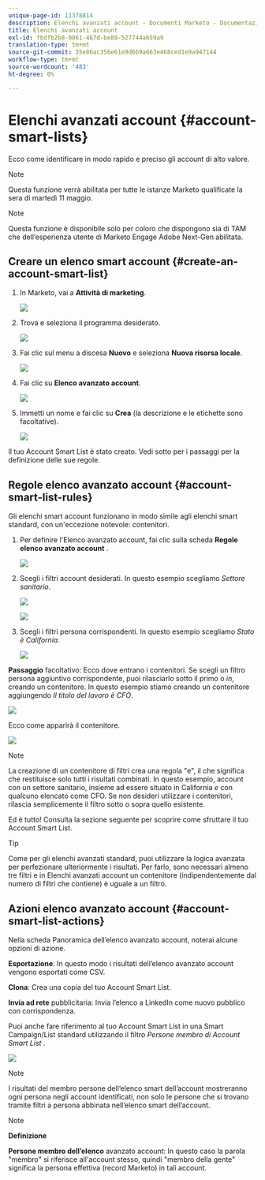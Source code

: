 ```yaml
---
unique-page-id: 11378814
description: Elenchi avanzati account - Documenti Marketo - Documentazione del prodotto
title: Elenchi avanzati account
exl-id: fbdfb2b8-0061-467d-be89-527744a659a9
translation-type: tm+mt
source-git-commit: 35e86ac356e61e9d6b9a663e468ced1e9a947144
workflow-type: tm+mt
source-wordcount: '483'
ht-degree: 0%

---
```


# Elenchi avanzati account {#account-smart-lists}

Ecco come identificare in modo rapido e preciso gli account di alto valore.

>[!NOTE]
>
>Questa funzione verrà abilitata per tutte le istanze Marketo qualificate la sera di martedì 11 maggio.

>[!NOTE]
>
>Questa funzione è disponibile solo per coloro che dispongono sia di TAM che dell’esperienza utente di Marketo Engage Adobe Next-Gen abilitata.

## Creare un elenco smart account {#create-an-account-smart-list}

1. In Marketo, vai a **Attività di marketing**.

   ![](assets/account-smart-lists-1.png)

1. Trova e seleziona il programma desiderato.

   ![](assets/account-smart-lists-2.png)

1. Fai clic sul menu a discesa **Nuovo** e seleziona **Nuova risorsa locale**.

   ![](assets/account-smart-lists-3.png)

1. Fai clic su **Elenco avanzato account**.

   ![](assets/account-smart-lists-4.png)

1. Immetti un nome e fai clic su **Crea** (la descrizione e le etichette sono facoltative).

   ![](assets/account-smart-lists-5.png)

Il tuo Account Smart List è stato creato. Vedi sotto per i passaggi per la definizione delle sue regole.

## Regole elenco avanzato account {#account-smart-list-rules}

Gli elenchi smart account funzionano in modo simile agli elenchi smart standard, con un&#39;eccezione notevole: contenitori.

1. Per definire l&#39;Elenco avanzato account, fai clic sulla scheda **Regole elenco avanzato account** .

   ![](assets/account-smart-lists-6.png)

1. Scegli i filtri account desiderati. In questo esempio scegliamo _Settore sanitario_.

   ![](assets/account-smart-lists-7.png)

   ![](assets/account-smart-lists-8.png)

1. Scegli i filtri persona corrispondenti. In questo esempio scegliamo _Stato è California_.

   ![](assets/account-smart-lists-9.png)

**Passaggio** facoltativo: Ecco dove entrano i contenitori. Se scegli un filtro persona aggiuntivo corrispondente, puoi rilasciarlo sotto il primo o _in_, creando un contenitore. In questo esempio stiamo creando un contenitore aggiungendo _Il titolo del lavoro è CFO_.

![](assets/account-smart-lists-10.png)

Ecco come apparirà il contenitore.

![](assets/account-smart-lists-11.png)

>[!NOTE]
>
>La creazione di un contenitore di filtri crea una regola &quot;e&quot;, il che significa che restituisce solo tutti i risultati combinati. In questo esempio, account con un settore sanitario, insieme ad essere situato in California _e_ con qualcuno elencato come CFO. Se non desideri utilizzare i contenitori, rilascia semplicemente il filtro sotto o sopra quello esistente.

Ed è tutto! Consulta la sezione seguente per scoprire come sfruttare il tuo Account Smart List.

>[!TIP]
>
>Come per gli elenchi avanzati standard, puoi utilizzare la logica avanzata per perfezionare ulteriormente i risultati. Per farlo, sono necessari almeno tre filtri e in Elenchi avanzati account un contenitore (indipendentemente dal numero di filtri che contiene) è uguale a un filtro.

## Azioni elenco avanzato account {#account-smart-list-actions}

Nella scheda Panoramica dell’elenco avanzato account, noterai alcune opzioni di azione.

**Esportazione**: In questo modo i risultati dell’elenco avanzato account vengono esportati come CSV.

**Clona**: Crea una copia del tuo Account Smart List.

**Invia ad rete** pubblicitaria: Invia l’elenco a LinkedIn come nuovo pubblico con corrispondenza.

Puoi anche fare riferimento al tuo Account Smart List in una Smart Campaign/List standard utilizzando il filtro _Persone membro di Account Smart List_ .

![](assets/account-smart-lists-12.png)

>[!NOTE]
>
>I risultati del membro persone dell’elenco smart dell’account mostreranno ogni persona negli account identificati, non solo le persone che si trovano tramite filtri a persona abbinata nell’elenco smart dell’account.

>[!NOTE]
>
>**Definizione**
>
>**Persone membro dell’elenco** avanzato account: In questo caso la parola &quot;membro&quot; si riferisce all&#39;account stesso, quindi &quot;membro della gente&quot; significa la persona effettiva (record Marketo) in tali account.
